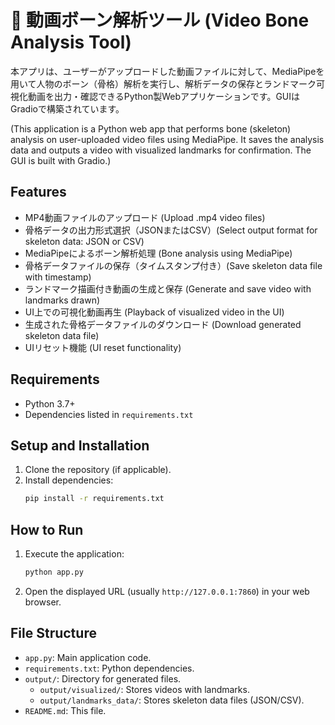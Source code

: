 # 🎥 動画ボーン解析ツール (Video Bone Analysis Tool)

本アプリは、ユーザーがアップロードした動画ファイルに対して、MediaPipeを用いて人物のボーン（骨格）解析を実行し、解析データの保存とランドマーク可視化動画を出力・確認できるPython製Webアプリケーションです。GUIはGradioで構築されています。

(This application is a Python web app that performs bone (skeleton) analysis on user-uploaded video files using MediaPipe. It saves the analysis data and outputs a video with visualized landmarks for confirmation. The GUI is built with Gradio.)

## Features

-   MP4動画ファイルのアップロード (Upload .mp4 video files)
-   骨格データの出力形式選択（JSONまたはCSV）(Select output format for skeleton data: JSON or CSV)
-   MediaPipeによるボーン解析処理 (Bone analysis using MediaPipe)
-   骨格データファイルの保存（タイムスタンプ付き）(Save skeleton data file with timestamp)
-   ランドマーク描画付き動画の生成と保存 (Generate and save video with landmarks drawn)
-   UI上での可視化動画再生 (Playback of visualized video in the UI)
-   生成された骨格データファイルのダウンロード (Download generated skeleton data file)
-   UIリセット機能 (UI reset functionality)

## Requirements

-   Python 3.7+
-   Dependencies listed in `requirements.txt`

## Setup and Installation

1.  Clone the repository (if applicable).
2.  Install dependencies:
    ```bash
    pip install -r requirements.txt
    ```

## How to Run

1.  Execute the application:
    ```bash
    python app.py
    ```
2.  Open the displayed URL (usually `http://127.0.0.1:7860`) in your web browser.

## File Structure

-   `app.py`: Main application code.
-   `requirements.txt`: Python dependencies.
-   `output/`: Directory for generated files.
    -   `output/visualized/`: Stores videos with landmarks.
    -   `output/landmarks_data/`: Stores skeleton data files (JSON/CSV).
-   `README.md`: This file.
